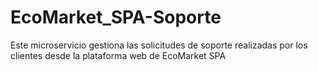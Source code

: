 # EcoMarket_SPA-Soporte
Este microservicio gestiona las solicitudes de soporte realizadas por los clientes desde la plataforma web de EcoMarket SPA
